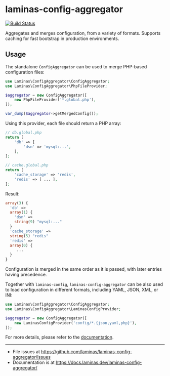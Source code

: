 # laminas-config-aggregator

[![Build Status](https://github.com/laminas/laminas-config-aggregator/workflows/Continuous%20Integration/badge.svg)](https://github.com/laminas/laminas-config-aggregator/actions?query=workflow%3A"Continuous+Integration")

Aggregates and merges configuration, from a variety of formats. Supports caching
for fast bootstrap in production environments.
 
## Usage

The standalone `ConfigAggregator` can be used to merge PHP-based configuration
files: 

```php
use Laminas\ConfigAggregator\ConfigAggregator;
use Laminas\ConfigAggregator\PhpFileProvider;

$aggregator = new ConfigAggregator([
    new PhpFileProvider('*.global.php'),
]);

var_dump($aggregator->getMergedConfig());
```

Using this provider, each file should return a PHP array:

```php
// db.global.php
return [
    'db' => [
        'dsn' => 'mysql:...',
    ],    
];

// cache.global.php
return [
    'cache_storage' => 'redis',
    'redis' => [ ... ],
];
```

Result:

```php
array(3) {
  'db' =>
  array(1) {
    'dsn' =>
    string(9) "mysql:..."
  }
  'cache_storage' =>
  string(5) "redis"
  'redis' =>
  array(0) {
     ...
  }
}
```

Configuration is merged in the same order as it is passed, with later entries
having precedence.

Together with `laminas-config`, `laminas-config-aggregator` can be also used to load
configuration in different formats, including YAML, JSON, XML, or INI:

```php
use Laminas\ConfigAggregator\ConfigAggregator;
use Laminas\ConfigAggregator\LaminasConfigProvider;

$aggregator = new ConfigAggregator([
    new LaminasConfigProvider('config/*.{json,yaml,php}'),
]);
```

For more details, please refer to the [documentation](https://docs.laminas.dev/laminas-config-aggregator/).

-----

- File issues at https://github.com/laminas/laminas-config-aggregator/issues
- Documentation is at https://docs.laminas.dev/laminas-config-aggregator/
